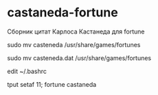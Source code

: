# castaneda-fortune
Сборник цитат Карлоса Кастанеда для fortune

sudo mv casteneda /usr/share/games/fortunes

sudo mv casteneda.dat /usr/share/games/fortunes

edit ~/.bashrc

tput setaf 11; fortune castaneda
